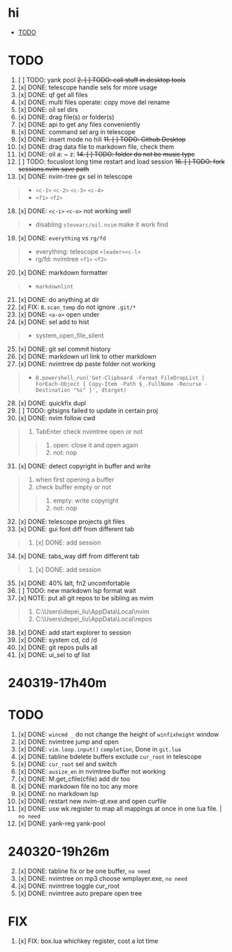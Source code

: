 # hi

<!-- toc -->

- [TODO](#todo)

<!-- tocstop -->

# TODO

1. [ ] TODO: yank pool
~~2. [ ] TODO: call stuff in desktop tools~~
3. [x] DONE: telescope handle sels for more usage
4. [x] DONE: qf get all files
5. [x] DONE: multi files operate: copy move del rename
6. [x] DONE: oil sel dirs
7. [x] DONE: drag file(s) or folder(s)
8. [x] DONE: api to get any files conveniently
9. [x] DONE: command sel arg in telescope
10. [x] DONE: insert mode no hili
~~11. [ ] TODO: Github Desktop~~
12. [x] DONE: drag data file to markdown file, check them
13. [x] DONE: oil a: ~ z:
~~14. [ ] TODO: folder do not be music type~~
15. [ ] TODO: focuslost long time restart and load session
~~16. [ ] TODO: fork sessions.nvim save path~~
17. [x] DONE: nvim-tree gx sel in telescope

> - `<c-1>` `<c-2>` `<c-3>` `<c-4>`
> - `<f1>` `<f2>`

18. [x] DONE: `<c-i>` `<c-o>` not working well

> - disabling `stevearc/oil.nvim` make it work find

19. [x] DONE: `everything` vs `rg/fd`

> - everything: telescope `<leader><c-l>`
> - rg/fd: nvimtree `<f1>` `<f2>`

20. [x] DONE: markdown formatter

> - `markdownlint`

21. [x] DONE: do anything at dir
22. [x] FIX: `B.scan_temp` do not ignore `.git/*`
23. [x] DONE: `<a-o>` open under
24. [x] DONE: sel add to hist

> - system_open_file_silent

25. [x] DONE: git sel commit history
26. [x] DONE: markdown url link to other markdown
27. [x] DONE: nvimtree dp paste folder not working

> - `B.powershell_run('Get-Clipboard -Format FileDropList | ForEach-Object { Copy-Item -Path $_.FullName -Recurse -Destination "%s" }', dtarget)`

28. [x] DONE: quickfix dupl
29. [ ] TODO: gitsigns failed to update in certain proj
30. [x] DONE: nvim follow cwd

> 1. TabEnter check nvimtree open or not
> >
> > 1. open: close it and open again
> > 2. not: nop

31. [x] DONE: detect copyright in buffer and write

> 1. when first opening a buffer
> 2. check buffer empty or not
> >
> > 1. empty: write copyright
> > 2. not: nop

32. [x] DONE: telescope projects git files
33. [x] DONE: gui font diff from different tab

> 1. [x] DONE: add session

34. [x] DONE: tabs_way diff from different tab

> 1. [x] DONE: add session

35. [x] DONE: 40% lalt, fn2 uncomfortable
36. [ ] TODO: new markdown lsp format wait
37. [x] NOTE: put all git repos to be sibling as nvim

> 1. C:\Users\depei_liu\AppData\Local\nvim
> 2. C:\Users\depei_liu\AppData\Local\repos

38. [x] DONE: add start explorer to session
39. [x] DONE: system cd, cd /d
40. [x] DONE: git repos pulls all
41. [x] DONE: ui_sel to qf list

# 240319-17h40m

# TODO

1. [x] DONE: `wincmd _` do not change the height of `winfixheight` window
2. [x] DONE: nvimtree jump and open
3. [x] DONE: `vim.loop.input()` `completion`, Done in `git.lua`
4. [x] DONE: tabline bdelete buffers exclude `cur_root` in telescope
5. [x] DONE: `cur_root` sel and switch
6. [x] DONE: `ausize_en` in nvimtree buffer not working
7. [x] DONE: M.get_cfile(cfile) add dir too
8. [x] DONE: markdown file no toc any more
9. [x] DONE: no markdown lsp
10. [x] DONE: restart new nvim-qt.exe and open curfile
11. [x] DONE: use wk.register to map all mappings at once in one lua file. | `no need`
12. [x] DONE: yank-reg yank-pool

# 240320-19h26m

2. [x] DONE: tabline fix or be one buffer, `no need`
3. [x] DONE: nvimtree <middlemouse> on mp3 choose wmplayer.exe, `no need`
4. [x] DONE: nvimtree toggle cur_root
5. [x] DONE: nvimtree auto prepare open tree

# FIX

1. [x] FIX: box.lua <F9> whichkey register, cost a lot time
